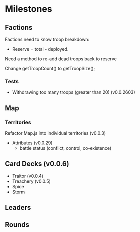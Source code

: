 Milestones
==========

Factions 
---------------
Factions need to know troop breakdown:
  * Reserve = total - deployed.

Need a method to re-add dead troops back to reserve

Change getTroopCount() to getTroopSize();

### Tests
* Withdrawing too many troops (greater than 20) (v0.0.2603)

Map 
---
### Territories 
Refactor Map.js into individual territories (v0.0.3)
* Attributes (v0.0.29)
  - battle status (conflict, control, co-existence)

Card Decks (v0.0.6)
----------
* Traitor (v0.0.4)
* Treachery (v0.0.5)
* Spice
* Storm

Leaders
-------

Rounds
------
